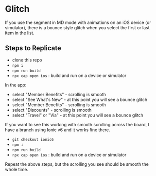 # Glitch

If you use the segment in MD mode with animations on an iOS device (or simulator), there is a bounce
style glitch when you select the first or last item in the list.

## Steps to Replicate

- clone this repo
- `npm i`
- `npm run build`
- `npx cap open ios` : build and run on a device or simulator

In the app:

- select "Member Benefits" - scrolling is smooth
- select "See What's New" - at this point you will see a bounce glitch
- select "Member Benefits" - scrolling is smooth
- select "Discounts" - scrolling is smooth
- select "Travel" or "Via" - at this point you will see a bounce glitch

If you want to see this working with smooth scrolling across the board, I have a branch using Ionic v6
and it works fine there.

- `git checkout ionic6`
- `npm i`
- `npm run build`
- `npx cap open ios` : build and run on a device or simulator

Repeat the above steps, but the scrolling you see should be smooth the whole time.
